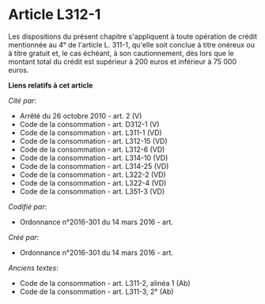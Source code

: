 # Article L312-1

Les dispositions du présent chapitre s'appliquent à toute opération de crédit mentionnée au 4° de l'article L. 311-1, qu'elle
soit conclue à titre onéreux ou à titre gratuit et, le cas échéant, à son cautionnement, dès lors que le montant total du
crédit est supérieur à 200 euros et inférieur à 75 000 euros.

**Liens relatifs à cet article**

_Cité par_:

  - Arrêté du 26 octobre 2010 - art. 2 (V)
  - Code de la consommation - art. D312-1 (V)
  - Code de la consommation - art. L311-1 (VD)
  - Code de la consommation - art. L312-15 (VD)
  - Code de la consommation - art. L312-6 (VD)
  - Code de la consommation - art. L314-10 (VD)
  - Code de la consommation - art. L314-25 (VD)
  - Code de la consommation - art. L322-2 (VD)
  - Code de la consommation - art. L322-4 (VD)
  - Code de la consommation - art. L351-3 (VD)

_Codifié par_:

  - Ordonnance n°2016-301 du 14 mars 2016 - art.

_Créé par_:

  - Ordonnance n°2016-301 du 14 mars 2016 - art.

_Anciens textes_:

  - Code de la consommation - art. L311-2, alinéa 1 (Ab)
  - Code de la consommation - art. L311-3, 2° (Ab)
